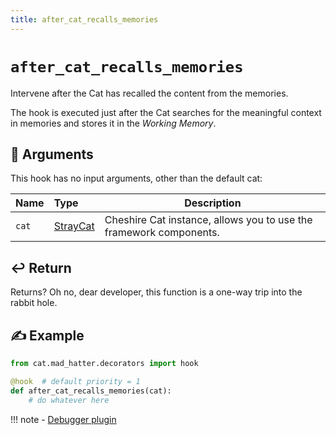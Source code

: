 ```yaml
---
title: after_cat_recalls_memories
---
```


# `after_cat_recalls_memories`

Intervene after the Cat has recalled the content from the memories.

The hook is executed just after the Cat searches for the meaningful context in memories
and stores it in the *Working Memory*.

## &#x1F4C4; Arguments

This hook has no input arguments, other than the default cat:

| Name  | Type                                                                    | Description                                                        |
|:------|:------------------------------------------------------------------------|--------------------------------------------------------------------|
| `cat` | [StrayCat](../../../framework/cat-components/cheshire_cat/stray_cat.md) | Cheshire Cat instance, allows you to use the framework components. |

## &#x21A9;&#xFE0F; Return

Returns? Oh no, dear developer, this function is a one-way trip into the rabbit hole.

## &#x270D; Example

```python
from cat.mad_hatter.decorators import hook

@hook  # default priority = 1
def after_cat_recalls_memories(cat):
    # do whatever here
```

!!! note
    - [Debugger plugin](https://github.com/sambarza/cc-vscode-debugpy)
